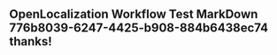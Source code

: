<properties
ms.topic="hero-topic1"
ms.test1="hero-topic"
ms.test2="test"/>

## OpenLocalization Workflow Test MarkDown 776b8039-6247-4425-b908-884b6438ec74 thanks!
